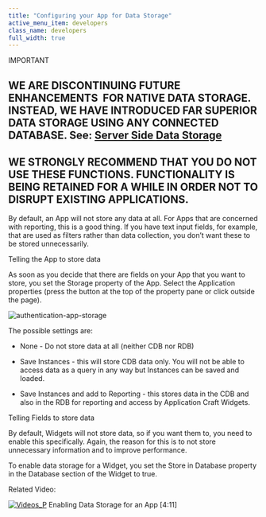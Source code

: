 ```yaml
---
title: "Configuring your App for Data Storage"
active_menu_item: developers
class_name: developers
full_width: true
---
```



IMPORTANT

## WE ARE DISCONTINUING FUTURE ENHANCEMENTS  FOR NATIVE DATA STORAGE. INSTEAD, WE HAVE INTRODUCED FAR SUPERIOR DATA STORAGE USING ANY CONNECTED DATABASE. See: [Server Side Data Storage](../../../../data-storage/server-side-data-storage/index.htm)

## WE STRONGLY RECOMMEND THAT YOU DO NOT USE THESE FUNCTIONS. FUNCTIONALITY IS BEING RETAINED FOR A WHILE IN ORDER NOT TO DISRUPT EXISTING APPLICATIONS.

By default, an App will not store any data at all. For Apps that are concerned with reporting, this is a good thing. If you have text input fields, for example, that are used as filters rather than data collection, you don’t want these to be stored unnecessarily.

Telling the App to store data

As soon as you decide that there are fields on your App that you want to store, you set the Storage property of the App. Select the Application properties (press the button at the top of the property pane or click outside the page).

![authentication-app-storage](/img/docs/authentication-app-storage.png)

The possible settings are:

 - None - Do not store data at all (neither CDB nor RDB)

 - Save Instances - this will store CDB data only. You will not be able to access data as a query in any way but Instances can be saved and loaded.

 - Save Instances and add to Reporting - this stores data in the CDB and also in the RDB for reporting and access by Application Craft Widgets.

Telling Fields to store data

By default, Widgets will not store data, so if you want them to, you need to enable this specifically. Again, the reason for this is to not store unnecessary information and to improve performance.

To enable data storage for a Widget, you set the Store in Database property in the Database section of the Widget to true.

Related Video:

[![Videos\_P](/img/docs/videos_p.png)](http://www.youtube.com/v/wEHzzhCmE04?autoplay=1&hd=1&fs=1&showsearch=0&rel=0&) Enabling Data Storage for an App [4:11]

